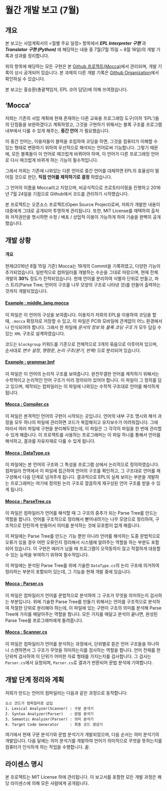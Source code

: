 월간 개발 보고 (7월)
=====

개요
-----
본 보고는 사업계획서의 <월별 주요 일정> 항목에서 ___EPL Interpreter 구현___ 과 ___Translator 구현 (Python)___ 에 해당하는 내용 중 7월(7월 15일 ~ 8월 16일)의 개발 기록과 성과를 정리합니다. 

위의 항목에 해당하는 모든 구현은 본 [Github 프로젝트(Mocca)](http://github.com/ngEPL/Mocca)에서 관리되며, 개발 기록이 상시 공개되어 있습니다. 본 과제의 다른 개발 기록은 [Github Organization](http://github.com/ngEPL)에서 확인하실 수 있습니다.

본 보고는 홍승환(총괄책임자, EPL 코어 담당)에 의해 쓰여졌습니다.

‘Mocca’
-----
저희는 기존의 사업 계획에 현재 존재하는 다른 교육용 프로그래밍 도구(이하 ‘EPL’)들의 단점들을 보완하겠다고 계획하였고, 그것을 구현하기 위해서는 블록 구조를 프로그램 내부에서 다룰 수 있게 해주는, __중간 언어__ 가 필요했습니다.

이 중간 언어는, 이용자들이 블럭을 조립하여 코딩을 하면, 그것을 컴퓨터가 이해할 수 있는 형태로 변환하기 위하여 우선적으로 해석되는 언어로써 기능합니다. 그렇기 때문에, 모든 블록들이 이 언어로 매끄럽게 바뀌어야 하며, 이 언어가 다른 프로그래밍 언어로 다시 매끄럽게 바뀌게 하는 기능이 필수적입니다.

그래서 저희는 기존에 나와있는 다른 언어로 중간 언어를 대체하면 EPL의 효율성이 떨어질 것으로 판단, __직접 언어를 제작하기로 결정__ 하였습니다.

그 언어의 이름을 Mocca라고 지었으며, 비공식적으로 프로토타이핑을 진행하고 2016년 7월 24일을 기점으로 Github에서 코드를 관리하기 시작했습니다.

본 프로젝트는 오픈소스 프로젝트(Open Source Project)로써, 저희가 개발한 내용이 대중에게 그대로 공개되어 투명하게 관리됩니다. 또한, MIT License를 채택하여 출처와 저작권만을 명시하면 수정 / 배포 / 상업적 이용이 가능하게 하여 기술을 완벽히 공개했습니다.

개발 상황
-----

#### 개요
현재(2016년 8월 15일 기준) Mocca는 19개의 Commit을 기록하였고, 다양한 기능이 추가되었습니다. 일반적으로 컴파일러를 개발하는 수순을 그대로 따랐으며, 현재 전체 개발의 __30%__ 정도가 진척되었습니다. 현재 언어를 분리하여 식별자 단위로 만들고, 파스 트리(Parse Tree; 언어의 구조를 나무 모양의 구조로 나타낸 것)를 만들어 출력하는 것까지 개발되었습니다.

#### [Example : middle_lang.mocca](https://github.com/ngEPL/Mocca/blob/master/Example/middle_lang.mocca)
이 파일은 이 언어의 구성을 보여줍니다. 이용자가 저희의 EPL을 이용하여 코딩을 할 때, `.mocca` 확장자로 저장할 수 있고, 이 파일은 PC와 모바일에 관계없이 어느 환경에서나 인식되어야 합니다. 그래서 한 파일에 _문서의 정보_ 와 _블록 코딩 구조_ 가 모두 담길 수 있는 `XML` 구조로 설계하였습니다.

코드는 `blockgroup` 키워드를 기준으로 전체적으로 3개의 묶음으로 이루어져 있으며, 순서대로 _변수 설정_, _명령문_, _논리 구조(분기, 반복)_ 으로 분리되어 있습니다. 

#### [Example : grammar.bnf](https://github.com/ngEPL/Mocca/blob/master/Example/grammar.bnf)
이 파일은 이 언어의 논리적 구조를 보여줍니다. 완전무결한 언어를 제작하기 위해서는 수학적이고 논리적인 언어 구조가 미리 정의되어 있어야 합니다. 이 파일이 그 정의를 담고 있으며, 제작되는 컴파일러는 이 파일에 나와있는 수학적 구조대로 언어를 해석하게 됩니다.

#### [Mocca : Compiler.cs](https://github.com/ngEPL/Mocca/blob/master/Mocca/Compiler.cs)
이 파일은 본격적인 언어의 구현이 시작되는 곳입니다. 언어의 내부 구조 명시와 해석 과정을 모두 하나의 파일에 관리하면 코드가 복잡해지고 유지보수가 어려워집니다. 그에 따라서 여러 파일에 구현을 분리해두었는데, 이 파일은 그 각각의 파일을 한 번에 관리할 수 있게 해줍니다. 이 프로젝트를 사용하는 프로그래머는 이 파일 하나를 통해서 언어를 해석하고, 결과를 자유자재로 다룰 수 있게 됩니다.

#### [Mocca : DataType.cs](https://github.com/ngEPL/Mocca/blob/master/Mocca/DataType.cs)
이 파일에는 본 언어의 구조와 그 특성을 프로그램 상에서 논리적으로 정의하였습니다. 컴파일러 전역에서 이 파일에 접근하여 언어의 구조를 확인하고, 그 구조대로 언어를 재구성해서 다음 단계로 넘겨주게 됩니다. 결과적으로 EPL의 실제 보이는 부분을 개발하는 프로그래머는 여기에 정의된 논리 구조로 깔끔하게 재구성된 언어 구조를 받을 수 있게 됩니다.

#### [Mocca : ParseTree.cs](https://github.com/ngEPL/Mocca/blob/master/Mocca/ParseTree.cs)
이 파일은 컴파일러가 언어를 해석할 때 그 구조의 중추가 되는 Parse Tree를 만드는 역할을 합니다. 언어를 구조적으로 정리해서 뻗어내려가는 나무 모양으로 정리하여, 구조적으로 탄탄하게 만들어서 의미를 분석하는 것에 모호함이 없게 해줍니다.

이 파일에는 Parse Tree를 만드는 기능 뿐만 아니라 언어를 해석하는 도중 문법적으로 오류가 있을 경우 어떤 오류인지 정리해서 시스템에 알려주는 역할을 하는 부분도 포함되어 있습니다. 이 구현은 에러가 났을 때 프로그램이 오작동하지 않고 적절하게 대응할 수 있는 능력을 부여하기 위하여 필수적입니다.

이 파일에는 분석된 Parse Tree를 위에 기술한 `DataType.cs`의 논리 구조에 의거하여 정리하는 부분이 포함되어 있는데, 그 기능을 현재 개발 중에 있습니다.

#### [Mocca : Parser.cs](https://github.com/ngEPL/Mocca/blob/master/Mocca/Parser.cs)
이 파일은 컴파일러가 언어를 문법적으로 분석하여 그 구조가 무엇을 의미하는지 검사하는 부분입니다. 위에 기술한 Parse Tree를 만들기 위해서는 언어를 구조적으로 분석하여 적절한 단위로 분리해야 하는데, 이 파일에 있는 구현이 구조의 의미를 분석해 Parse Tree에 가지를 매달아주는 역할을 합니다. 모든 가지를 매달고 분석이 끝나면, 완성된 Parse Tree를 프로그래머에게 돌려줍니다.

#### [Mocca : Scanner.cs](https://github.com/ngEPL/Mocca/blob/master/Mocca/Scanner.cs)
이 파일은 컴파일러가 언어를 분석하는 과정에서, 단위별로 뜯은 언어 구조들을 하나하나 스캔하면서 그 구조가 무엇을 의미하는지를 검사하는 역할을 합니다. 언어 전체를 한 단위씩 검사하여 이 단위가 어떠한 자료 형태를 가지는지를 검사합니다. 그 검사는 `Parser.cs`에서 요청되며, `Parser.cs`로 결과가 반환되어 문법 분석에 기여합니다.

개발 단계 정리와 계획
------
저희가 만드는 언어의 컴파일러는 다음과 같은 과정으로 동작합니다:
```
소스 코드가 컴파일러로 삽입
1. Lexical Analyzer(Scanner) : 구문 분석기
2. Syntax Analyzer(Parser)   : 문법 분석기
3. Semantic Analyzer(Parser) : 의미 분석기
4. Target Code Generator     : 최종 코드 생성기
```
여기에서 현재 구문 분석기와 문법 분석기가 개발되었으며, 다음 순서는 의미 분석기의 개발입니다. 다음 달에는 의미 분석기를 개발하여 언어가 의미적으로 무엇을 뜻하는지를 컴퓨터가 인식하게 하는 작업을 수행합니다. 끝.

라이센스 명시
------
본 프로젝트는 MIT License 하에 관리됩니다. 이 보고서를 포함한 모든 개발 과정은 해당 라이센스에 의해 모든 사람에게 공개됩니다.
